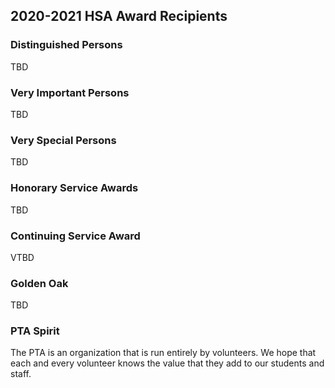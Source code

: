 ## 2020-2021 HSA Award Recipients

### Distinguished Persons
TBD

### Very Important Persons
TBD

### Very Special Persons
TBD

### Honorary Service Awards
TBD

### Continuing Service Award
VTBD

### Golden Oak
TBD

### PTA Spirit

The PTA is an organization that is run entirely by volunteers. We hope that each and every volunteer knows the value that they add to our students and staff. 
